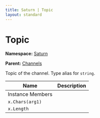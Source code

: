 ```yaml
---
title: Saturn | Topic
layout: standard
---
```


# Topic

**Namespace:** [Saturn](./saturn.html)

**Parent:** [Channels](./saturn-channels.html)

Topic of the channel. Type alias for `string`.

| Name             | Description |
|------------------|-------------|
| Instance Members |             |
| `x.Chars(arg1)`  |             |
| `x.Length`       |             |
